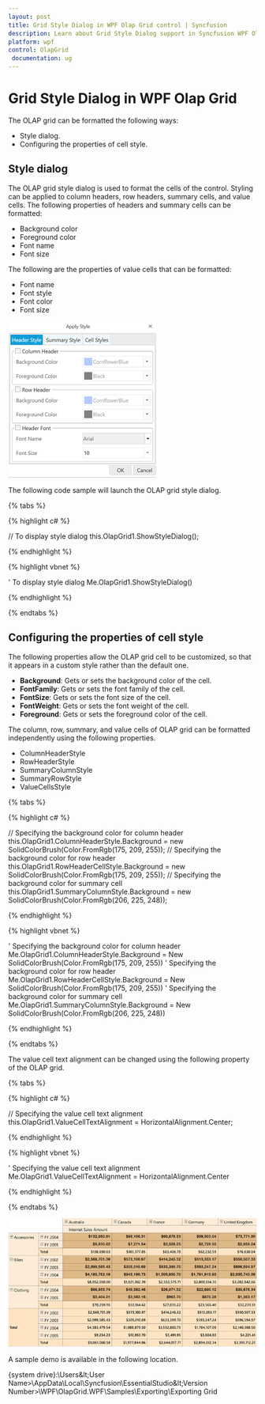 ```yaml
---
layout: post
title: Grid Style Dialog in WPF Olap Grid control | Syncfusion
description: Learn about Grid Style Dialog support in Syncfusion WPF Olap Grid control, its elements and more details.
platform: wpf
control: OlapGrid
 documentation: ug
---
```


# Grid Style Dialog in WPF Olap Grid

The OLAP grid can be formatted the following ways:

* Style dialog.
* Configuring the properties of cell style.

## Style dialog

The OLAP grid style dialog is used to format the cells of the control. Styling can be applied to column headers, row headers, summary cells, and value cells. The following properties of headers and summary cells can be formatted:

* Background color
* Foreground color
* Font name
* Font size

The following are the properties of value cells that can be formatted:

* Font name
* Font style
* Font color
* Font size

![Grid Style Dialog](Grid-Style-Dialog_images/Grid-Style-Dialog_img1.png)

The following code sample will launch the OLAP grid style dialog.

{% tabs %}
  
{% highlight c# %}

// To display style dialog
this.OlapGrid1.ShowStyleDialog();

{% endhighlight %}

{% highlight vbnet %}

' To display style dialog
Me.OlapGrid1.ShowStyleDialog()

{% endhighlight %}

{% endtabs %}

## Configuring the properties of cell style

The following properties allow the OLAP grid cell to be customized, so that it appears in a custom style rather than the default one.

* **Background**: Gets or sets the background color of the cell.
* **FontFamily**: Gets or sets the font family of the cell.
* **FontSize**: Gets or sets the font size of the cell.
* **FontWeight**: Gets or sets the font weight of the cell.
* **Foreground**: Gets or sets the foreground color of the cell.

The column, row, summary, and value cells of OLAP grid can be formatted independently using the following properties.

* ColumnHeaderStyle
* RowHeaderStyle
* SummaryColumnStyle
* SummaryRowStyle
* ValueCellsStyle

{% tabs %}
  
{% highlight c# %}

// Specifying the background color for column header
this.OlapGrid1.ColumnHeaderStyle.Background = new SolidColorBrush(Color.FromRgb(175, 209, 255));
// Specifying the background color for row header
this.OlapGrid1.RowHeaderCellStyle.Background = new SolidColorBrush(Color.FromRgb(175, 209, 255));
// Specifying the background color for summary cell
this.OlapGrid1.SummaryColumnStyle.Background = new SolidColorBrush(Color.FromRgb(206, 225, 248)); 

{% endhighlight %}

{% highlight vbnet %}

' Specifying the background color for column header
Me.OlapGrid1.ColumnHeaderStyle.Background = New SolidColorBrush(Color.FromRgb(175, 209, 255))
' Specifying the background color for row header
Me.OlapGrid1.RowHeaderCellStyle.Background = New SolidColorBrush(Color.FromRgb(175, 209, 255))
' Specifying the background color for summary cell
Me.OlapGrid1.SummaryColumnStyle.Background = New SolidColorBrush(Color.FromRgb(206, 225, 248))

{% endhighlight %}

{% endtabs %}

The value cell text alignment can be changed using the following property of the OLAP grid.

{% tabs %}

{% highlight c# %}

// Specifying the value cell text alignment
this.OlapGrid1.ValueCellTextAlignment = HorizontalAlignment.Center;

{% endhighlight %}

{% highlight vbnet %}

' Specifying the value cell text alignment
Me.OlapGrid1.ValueCellTextAlignment = HorizontalAlignment.Center

{% endhighlight %}

{% endtabs %}

![Customized OlapGrid](Grid-Style-Dialog_images/Grid-Style-Dialog_img2.png)

A sample demo is available in the following location.

{system drive}:\Users\&lt;User Name&gt;\AppData\Local\Syncfusion\EssentialStudio\&lt;Version Number&gt;\WPF\OlapGrid.WPF\Samples\Exporting\Exporting Grid

